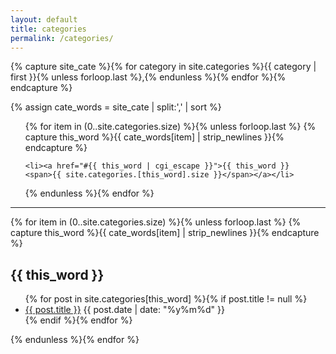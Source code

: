 ```yaml
---
layout: default
title: categories
permalink: /categories/
---
```




{% capture site_cate %}{% for category in site.categories %}{{ category | first }}{% unless forloop.last %},{% endunless %}{% endfor %}{% endcapture %}
<!-- site_tags: {{ site_tags }} -->

{% assign cate_words = site_cate | split:',' | sort %}
<!-- tag_words: {{ tag_words }} -->

<div id="tags">
  <!--<h1>Tags</h1>-->
  <ul class="tag-box inline">
  {% for item in (0..site.categories.size) %}{% unless forloop.last %}
    {% capture this_word %}{{ cate_words[item] | strip_newlines }}{% endcapture %}

    <li><a href="#{{ this_word | cgi_escape }}">{{ this_word }}
    <span>{{ site.categories.[this_word].size }}</span></a></li>
  {% endunless %}{% endfor %}
  </ul>
  <hr>

  {% for item in (0..site.categories.size) %}{% unless forloop.last %}
    {% capture this_word %}{{ cate_words[item] | strip_newlines }}{% endcapture %}
  <h2 id="{{ this_word | cgi_escape }}">{{ this_word }}</h2>
  <ul class="posts">
    {% for post in site.categories[this_word] %}{% if post.title != null %}
    <li><a href="{{ post.url }}">{{ post.title }}</a> <span class="date">{{ post.date | date: "%y%m%d" }}</span> </li>
    {% endif %}{% endfor %}
  </ul>
  {% endunless %}{% endfor %}

</div>
